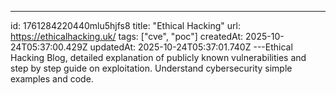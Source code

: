 ---
id: 1761284220440mlu5hjfs8
title: "Ethical Hacking"
url: https://ethicalhacking.uk/
tags: ["cve", "poc"]
createdAt: 2025-10-24T05:37:00.429Z
updatedAt: 2025-10-24T05:37:01.740Z
---Ethical Hacking Blog, detailed explanation of publicly known vulnerabilities and step by step guide on exploitation. Understand cybersecurity simple examples and code.
